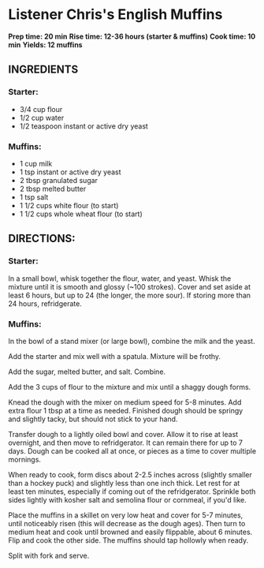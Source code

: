 # Listener Chris's English Muffins
**Prep time: 20 min**
**Rise time: 12-36 hours (starter & muffins)**
**Cook time: 10 min**
**Yields: 12 muffins**

## INGREDIENTS

### Starter:
* 3/4 cup flour
* 1/2 cup water
* 1/2 teaspoon instant or active dry yeast

### Muffins:
* 1 cup milk 
* 1 tsp instant or active dry yeast
* 2 tbsp granulated sugar
* 2 tbsp melted butter
* 1 tsp salt
* 1 1/2 cups white flour (to start)
* 1 1/2 cups whole wheat flour (to start)


## DIRECTIONS:

### Starter:

In a small bowl, whisk together the flour, water, and yeast. Whisk the mixture
until it is smooth and glossy (~100 strokes). Cover and set aside at least 6
hours, but up to 24 (the longer, the more sour). If storing more than 24 hours,
refridgerate.


### Muffins:

In the bowl of a stand mixer (or large bowl), combine the milk and the yeast.

Add the starter and mix well with a spatula. Mixture will be frothy.

Add the sugar, melted butter, and salt. Combine.

Add the 3 cups of flour to the mixture and mix until a shaggy dough forms. 

Knead the dough with the mixer on medium speed for 5-8 minutes. Add extra flour
1 tbsp at a time as needed. Finished dough should be springy and slightly tacky,
but should not stick to your hand.

Transfer dough to a lightly oiled bowl and cover. Allow it to rise at least
overnight, and then move to refridgerator. It can remain there for up to 7 days.
Dough can be cooked all at once, or pieces as a time to cover multiple mornings.

When ready to cook, form discs about 2-2.5 inches across (slightly smaller than
a hockey puck) and slightly less than one inch thick. Let rest for at least ten
minutes, especially if coming out of the refridgerator. Sprinkle both sides
lightly with kosher salt and semolina flour or cornmeal, if you'd like.

Place the muffins in a skillet on very low heat and cover for 5-7 minutes, until
noticeably risen (this will decrease as the dough ages). Then turn to medium
heat and cook until browned and easily flippable, about 6 minutes. Flip and cook
the other side. The muffins should tap hollowly when ready.

Split with fork and serve.
